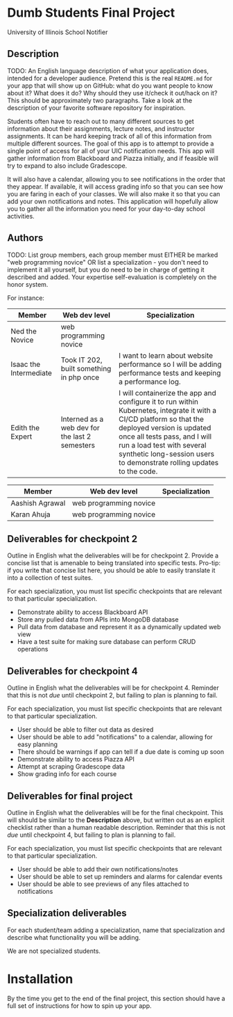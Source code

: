 # Dumb Students Final Project

University of Illinois School Notifier

## Description

TODO: An English language description of what your application does, intended for a developer
audience. Pretend this is the real `README.md` for your app that will show up on GitHub: what do you
want people to know about it? What does it do? Why should they use it/check it out/hack on it? This
should be approximately two paragraphs. Take a look at the description of your favorite software
repository for inspiration.

Students often have to reach out to many different sources to get information about their assignments,
lecture notes, and instructor assignments. It can be hard keeping track of all of this information from
multiple different sources. The goal of this app is to attempt to provide a single point of access
for all of your UIC notification needs. This app will gather information from Blackboard and Piazza initially,
and if feasible will try to expand to also include Gradescope. <br />

It will also have a calendar, allowing you to see notifications in the order that they appear.
If available, it will access grading info so that you can see how you are faring in each of your classes.
We will also make it so that you can add your own notifications and notes.
This application will hopefully allow you to gather all the information you need for your day-to-day
school activities.



## Authors

TODO: List group members, each group member must EITHER be marked "web programming novice" OR list a
specialization - you don't need to implement it all yourself, but you do need to be in charge of
getting it described and added. Your expertise self-evaluation is completely on the honor system.

For instance:

| Member | Web dev level | Specialization |
| --- | --- | --- |
| Ned the Novice | web programming novice | |
| Isaac the Intermediate | Took IT 202, built something in php once | I want to learn about website performance so I will be adding performance tests and keeping a performance log. |
| Edith the Expert | Interned as a web dev for the last 2 semesters | I will containerize the app and configure it to run within Kubernetes, integrate it with a CI/CD platform so that the deployed version is updated once all tests pass, and I will run a load test with several synthetic long-session users to demonstrate rolling updates to the code. |

| Member | Web dev level | Specialization |
| --- | --- | --- |
| Aashish Agrawal | web programming novice | |
| Karan Ahuja | web programming novice | |

## Deliverables for checkpoint 2

Outline in English what the deliverables will be for checkpoint 2. Provide a concise list that is
amenable to being translated into specific tests. Pro-tip: if you write that concise list here, you
should be able to easily translate it into a collection of test suites.

For each specialization, you must list specific checkpoints that are relevant to that particular specialization.

- Demonstrate ability to access Blackboard API
- Store any pulled data from APIs into MongoDB database
- Pull data from database and represent it as a dynamically updated web view
- Have a test suite for making sure database can perform CRUD operations

## Deliverables for checkpoint 4

Outline in English what the deliverables will be for checkpoint 4. Reminder that this is not *due*
until checkpoint 2, but failing to plan is planning to fail.

For each specialization, you must list specific checkpoints that are relevant to that particular specialization.

- User should be able to filter out data as desired
- User should be able to add "notifications" to a calendar, allowing for easy planning
- There should be warnings if app can tell if a due date is coming up soon
- Demonstrate ability to access Piazza API
- Attempt at scraping Gradescope data
- Show grading info for each course

## Deliverables for final project

Outline in English what the deliverables will be for the final checkpoint. This will should be
similar to the **Description** above, but written out as an explicit checklist rather than a human
readable description. Reminder that this is not *due* until checkpoint 4, but failing to plan is
planning to fail.

For each specialization, you must list specific checkpoints that are relevant to that particular specialization.

- User should be able to add their own notifications/notes
- User should be able to set up reminders and alarms for calendar events
- User should be able to see previews of any files attached to notifications

## Specialization deliverables

For each student/team adding a specialization, name that specialization and describe what
functionality you will be adding.

We are not specialized students.

# Installation

By the time you get to the end of the final project, this section should have a full set of
instructions for how to spin up your app.
